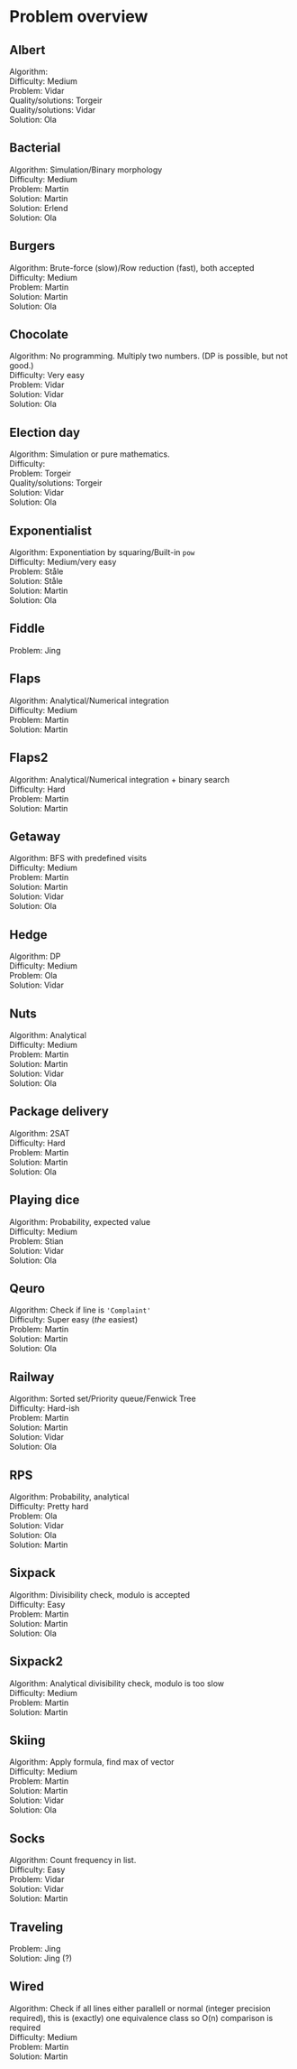 # Problem overview

## Albert
Algorithm:  
Difficulty: Medium  
Problem: Vidar  
Quality/solutions: Torgeir  
Quality/solutions: Vidar  
Solution: Ola

## Bacterial
Algorithm: Simulation/Binary morphology  
Difficulty: Medium  
Problem: Martin  
Solution: Martin  
Solution: Erlend  
Solution: Ola

## Burgers
Algorithm: Brute-force (slow)/Row reduction (fast), both accepted  
Difficulty: Medium  
Problem: Martin  
Solution: Martin  
Solution: Ola

## Chocolate
Algorithm: No programming. Multiply two numbers. (DP is possible, but not good.)  
Difficulty: Very easy  
Problem: Vidar  
Solution: Vidar  
Solution: Ola

## Election day
Algorithm: Simulation or pure mathematics.  
Difficulty:  
Problem: Torgeir  
Quality/solutions: Torgeir  
Solution: Vidar  
Solution: Ola

## Exponentialist
Algorithm: Exponentiation by squaring/Built-in `pow`  
Difficulty: Medium/very easy  
Problem: Ståle  
Solution: Ståle  
Solution: Martin  
Solution: Ola

## Fiddle
Problem: Jing  

## Flaps
Algorithm: Analytical/Numerical integration  
Difficulty: Medium  
Problem: Martin  
Solution: Martin

## Flaps2
Algorithm: Analytical/Numerical integration + binary search  
Difficulty: Hard  
Problem: Martin  
Solution: Martin

## Getaway
Algorithm: BFS with predefined visits  
Difficulty: Medium  
Problem: Martin  
Solution: Martin  
Solution: Vidar  
Solution: Ola

## Hedge
Algorithm: DP  
Difficulty: Medium  
Problem: Ola  
Solution: Vidar  

## Nuts
Algorithm: Analytical  
Difficulty: Medium  
Problem: Martin  
Solution: Martin  
Solution: Vidar  
Solution: Ola

## Package delivery
Algorithm: 2SAT  
Difficulty: Hard  
Problem: Martin  
Solution: Martin  
Solution: Ola

## Playing dice
Algorithm: Probability, expected value  
Difficulty: Medium  
Problem: Stian  
Solution: Vidar  
Solution: Ola

## Qeuro
Algorithm: Check if line is `'Complaint'`  
Difficulty: Super easy (_the_ easiest)  
Problem: Martin  
Solution: Martin  
Solution: Ola

## Railway
Algorithm: Sorted set/Priority queue/Fenwick Tree  
Difficulty: Hard-ish  
Problem: Martin  
Solution: Martin  
Solution: Vidar  
Solution: Ola

## RPS
Algorithm: Probability, analytical  
Difficulty: Pretty hard  
Problem: Ola  
Solution: Vidar  
Solution: Ola  
Solution: Martin

## Sixpack
Algorithm: Divisibility check, modulo is accepted  
Difficulty: Easy  
Problem: Martin  
Solution: Martin  
Solution: Ola

## Sixpack2
Algorithm: Analytical divisibility check, modulo is too slow  
Difficulty: Medium  
Problem: Martin  
Solution: Martin

## Skiing
Algorithm: Apply formula, find max of vector  
Difficulty: Medium  
Problem: Martin  
Solution: Martin  
Solution: Vidar  
Solution: Ola

## Socks
Algorithm: Count frequency in list.  
Difficulty: Easy  
Problem: Vidar  
Solution: Vidar  
Solution: Martin

## Traveling
Problem: Jing  
Solution: Jing (?)

## Wired
Algorithm: Check if all lines either parallell or normal (integer precision required), this is (exactly) one equivalence class so O(n) comparison is required  
Difficulty: Medium  
Problem: Martin  
Solution: Martin

